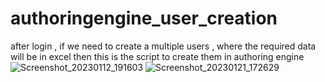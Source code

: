 # authoringengine_user_creation
after login , if we need to create a multiple users , where the required data will be in excel then this is the script to create them in authoring engine 
![Screenshot_20230112_191603](https://user-images.githubusercontent.com/117852619/213866238-9dc64ab2-c092-4bfc-8da8-1d87c1013b91.png)
![Screenshot_20230121_172629](https://user-images.githubusercontent.com/117852619/213866343-a8068834-285b-4b57-9048-ef206a4b9d29.png)
